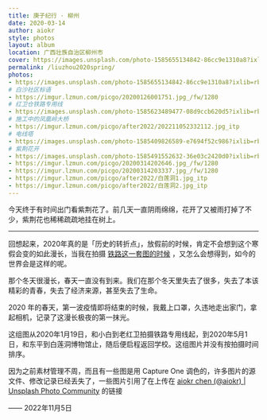 ```yaml
---
title: 庚子纪行 · 柳州
date: 2020-03-14
author: aiokr
style: photos
layout: album
location: 广西壮族自治区柳州市
cover: https://images.unsplash.com/photo-1585655134842-86cc9e1310a8?ixlib=rb-4.0.3&ixid=MnwxMjA3fDB8MHxwaG90by1wYWdlfHx8fGVufDB8fHx8&auto=format&fit=crop&w=2070&q=80
permalink: /liuzhou2020spring/
photos:
- https://images.unsplash.com/photo-1585655134842-86cc9e1310a8?ixlib=rb-4.0.3&ixid=MnwxMjA3fDB8MHxwaG90by1wYWdlfHx8fGVufDB8fHx8&auto=format&fit=crop&w=2070&q=80
# 白沙社区标语
- https://imgur.lzmun.com/picgo/20200126001751.jpg_/fw/1280
# 红卫仓铁路专用线
- https://images.unsplash.com/photo-1585623489477-08d9ccb620d5?ixlib=rb-4.0.3&ixid=MnwxMjA3fDB8MHxwaG90by1wYWdlfHx8fGVufDB8fHx8&auto=format&fit=crop&w=2070&q=80
# 施工中的凤凰岭大桥
- https://imgur.lzmun.com/picgo/after2022/202211052332112.jpg_itp
# 电线塔
- https://images.unsplash.com/photo-1585409826589-e7694f52c986?ixlib=rb-4.0.3&ixid=MnwxMjA3fDB8MHxwaG90by1wYWdlfHx8fGVufDB8fHx8&auto=format&fit=crop&w=2342&q=80
# 紫荆花开
- https://images.unsplash.com/photo-1585491552632-36e03c2420d0?ixlib=rb-4.0.3&ixid=MnwxMjA3fDB8MHxwaG90by1wYWdlfHx8fGVufDB8fHx8&auto=format&fit=crop&w=2340&q=80
- https://imgur.lzmun.com/picgo/20200314202646.jpg_/fw/1280
- https://imgur.lzmun.com/picgo/20200314203337.jpg_/fw/1280
- https://imgur.lzmun.com/picgo/after2022/白莲洞1.jpg_itp
- https://imgur.lzmun.com/picgo/after2022/白莲洞2.jpg_itp
---
```


今天终于有时间出门看紫荆花了。前几天一直阴雨绵绵，花开了又被雨打掉了不少，紫荆花也稀稀疏疏地挂在树上。

---

回想起来，2020年真的是「历史的转折点」，放假前的时候，肯定不会想到这个寒假会变的如此漫长，当我在拍摄 <a rel="https://imgur.lzmun.com/picgo/20200126001751.jpg_/fw/1280" href="javascript:void(0);" onclick="changeimg(event)">铁路这一套图的时候</a> ，又怎么会想得到，如今的世界会是这样的呢。

那个冬天很漫长，春天一直没有到来。我们在那个冬天里失去了很多，失去了本该精彩的青春，失去了经济来源，甚至失去了生命。

2020 年的春天，第一波疫情即将结束的时候，我戴上口罩，久违地走出家门，拿起相机，记录了这漫长极夜的第一抹光。

这组图从2020年1月19日，和小白到老红卫拍摄铁路专用线起，到2020年5月1日，和东平到白莲洞博物馆止，随后便启程返回学校。这组图片并没有按拍摄时间排序。

因为之前素材管理不周，而且有一些图是用 Capture One 调色的，许多图片的源文件、修改记录已经丢失了，一些图片引用了在上传在 [aiokr chen (@aiokr) | Unsplash Photo Community](https://unsplash.com/@aiokr) 的链接

—— 2022年11月5日